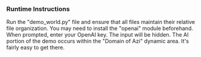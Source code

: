 ### Runtime Instructions

Run the "demo_world.py" file and ensure that all files maintain their relative file organization.
You may need to install the "openai" module beforehand. When prompted, enter your OpenAI key. The input will be hidden.
The AI portion of the demo occurs within the "Domain of Azi" dynamic area. It's fairly easy to get there.